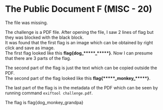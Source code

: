 # The Public Document F (MISC - 20)

The file was missing.  
  
The challenge is a PDF file. After opening the file, I saw 2 lines of flag but they was blocked with the black block.  
It was found that the first flag is an image which can be obtained by right click and save as image.  
The first flag looked like this <b>flag{dog&#95;&ast;&ast;&ast;&ast;&ast;&#95;&ast;&ast;&ast;&ast;&ast;}</b>. Now I can presume that there are 3 parts of the flag.  
  
The second part of the flag is just the text which can be copied outside the PDF.  
The second part of the flag looked like this <b>flag{&ast;&ast;&ast;&ast;&ast;&#95;monkey&#95;&ast;&ast;&ast;&ast;&ast;}</b>.  
  
The last part of the flag is in the metadata of the PDF which can be seen by running command `exiftool challenge.pdf`.  
  
The flag is flag{dog_monkey_grandpa}
